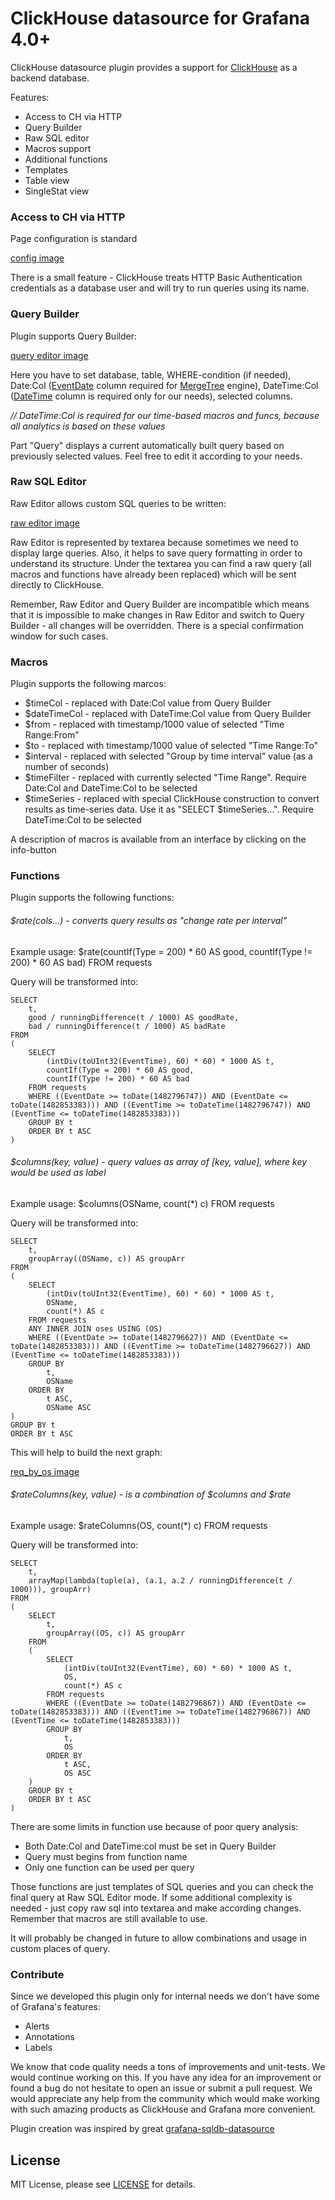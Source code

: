 # ClickHouse datasource for Grafana 4.0+

ClickHouse datasource plugin provides a support for [ClickHouse](https://clickhouse.yandex) as a backend database.  

Features:

 * Access to CH via HTTP
 * Query Builder
 * Raw SQL editor
 * Macros support
 * Additional functions
 * Templates
 * Table view
 * SingleStat view


### Access to CH via HTTP
Page configuration is standard

[config image](/)


There is a small feature - ClickHouse treats HTTP Basic Authentication credentials as a database user and will try to run queries using its name.

### Query Builder

Plugin supports Query Builder:

[query editor image](/)

Here you have to set database, table, WHERE-condition (if needed), 
Date:Col ([EventDate](https://clickhouse.yandex/reference_en.html#Date) column required for [MergeTree](https://clickhouse.yandex/reference_en.html#MergeTree) engine), 
DateTime:Col ([DateTime](https://clickhouse.yandex/reference_en.html#DateTime) column is required only for our needs), selected columns.

*// DateTime:Col is required for our time-based macros and funcs, because all analytics is based on these values*

Part "Query" displays a current automatically built query based on previously selected values. Feel free to edit it according to your needs.

### Raw SQL Editor

Raw Editor allows custom SQL queries to be written:

[raw editor image](/)


Raw Editor is represented by textarea because sometimes we need to display large queries. Also, it helps to save query formatting in order to understand its structure. 
Under the textarea you can find a raw query (all macros and functions have already been replaced) which will be sent directly to ClickHouse. 

Remember, Raw Editor and Query Builder are incompatible which means that it is impossible to make changes in Raw Editor and switch to Query Builder - all changes will be overridden. There is a special confirmation window for such cases.

### Macros

Plugin supports the following marcos:

* $timeCol - replaced with Date:Col value from Query Builder
* $dateTimeCol - replaced with DateTime:Col value from Query Builder
* $from - replaced with timestamp/1000 value of selected "Time Range:From"
* $to - replaced with timestamp/1000 value of selected "Time Range:To"
* $interval - replaced with selected "Group by time interval" value (as a number of seconds)
* $timeFilter - replaced with currently selected "Time Range". 
  Require Date:Col and DateTime:Col to be selected
* $timeSeries - replaced with special ClickHouse construction to convert results as time-series data. Use it as "SELECT $timeSeries...". 
Require DateTime:Col to be selected

A description of macros is available from an interface by clicking on the info-button

### Functions

Plugin supports the following functions:

###### $rate(cols...) - converts query results as "change rate per interval"

Example usage: $rate(countIf(Type = 200) * 60 AS good, countIf(Type != 200) * 60 AS bad) FROM requests

Query will be transformed into:
```
SELECT 
    t, 
    good / runningDifference(t / 1000) AS goodRate, 
    bad / runningDifference(t / 1000) AS badRate
FROM 
(
    SELECT 
        (intDiv(toUInt32(EventTime), 60) * 60) * 1000 AS t, 
        countIf(Type = 200) * 60 AS good, 
        countIf(Type != 200) * 60 AS bad
    FROM requests 
    WHERE ((EventDate >= toDate(1482796747)) AND (EventDate <= toDate(1482853383))) AND ((EventTime >= toDateTime(1482796747)) AND (EventTime <= toDateTime(1482853383)))
    GROUP BY t
    ORDER BY t ASC
) 
```


###### $columns(key, value) - query values as array of [key, value], where key would be used as label

Example usage: $columns(OSName, count(*) c) FROM requests

Query will be transformed into:
```
SELECT 
    t, 
    groupArray((OSName, c)) AS groupArr
FROM 
(
    SELECT 
        (intDiv(toUInt32(EventTime), 60) * 60) * 1000 AS t, 
        OSName, 
        count(*) AS c
    FROM requests 
    ANY INNER JOIN oses USING (OS)
    WHERE ((EventDate >= toDate(1482796627)) AND (EventDate <= toDate(1482853383))) AND ((EventTime >= toDateTime(1482796627)) AND (EventTime <= toDateTime(1482853383)))
    GROUP BY 
        t, 
        OSName
    ORDER BY 
        t ASC, 
        OSName ASC
) 
GROUP BY t
ORDER BY t ASC
```

This will help to build the next graph:

[req_by_os image](/)


###### $rateColumns(key, value) - is a combination of $columns and $rate

Example usage: $rateColumns(OS, count(*) c) FROM requests

Query will be transformed into:
```
SELECT 
    t, 
    arrayMap(lambda(tuple(a), (a.1, a.2 / runningDifference(t / 1000))), groupArr)
FROM 
(
    SELECT 
        t, 
        groupArray((OS, c)) AS groupArr
    FROM 
    (
        SELECT 
            (intDiv(toUInt32(EventTime), 60) * 60) * 1000 AS t, 
            OS, 
            count(*) AS c
        FROM requests 
        WHERE ((EventDate >= toDate(1482796867)) AND (EventDate <= toDate(1482853383))) AND ((EventTime >= toDateTime(1482796867)) AND (EventTime <= toDateTime(1482853383)))
        GROUP BY 
            t, 
            OS
        ORDER BY 
            t ASC, 
            OS ASC
    ) 
    GROUP BY t
    ORDER BY t ASC
) 

```


There are some limits in function use because of poor query analysis:
* Both Date:Col and DateTime:col must be set in Query Builder
* Query must begins from function name
* Only one function can be used per query

Those functions are just templates of SQL queries and you can check the final query at Raw SQL Editor mode. 
If some additional complexity is needed - just copy raw sql into textarea and make according changes. Remember that macros are still available to use. 

It will probably be changed in future to allow combinations and usage in custom places of query.


### Contribute

Since we developed this plugin only for internal needs we don't have some of Grafana's features:

* Alerts
* Annotations
* Labels

We know that code quality needs a tons of improvements and unit-tests. We would continue working on this. 
If you have any idea for an improvement or found a bug do not hesitate to open an issue or submit a pull request. 
We would appreciate any help from the community which would make working with such amazing products as ClickHouse and Grafana more convenient.


Plugin creation was inspired by great [grafana-sqldb-datasource](https://github.com/sraoss/grafana-sqldb-datasource)

License
-------
MIT License, please see [LICENSE](https://github.com/Vertamedia/clickhouse-grafana/blob/master/LICENSE) for details.

